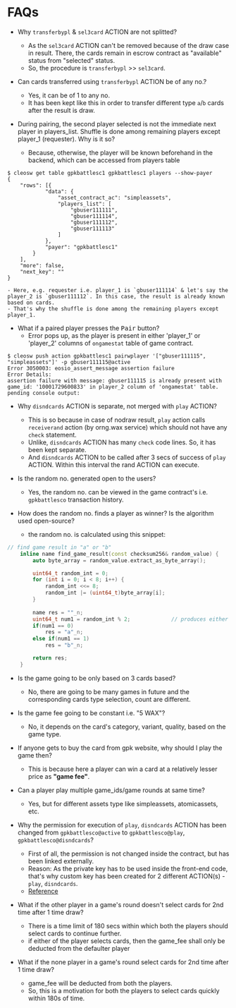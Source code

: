 # FAQs
* Why `transferbypl` & `sel3card` ACTION are not splitted?
	- As the `sel3card` ACTION can't be removed because of the draw case in result. There, the cards remain in escrow contract as "available" status from "selected" status.
	- So, the procedure is `transferbypl` >> `sel3card`.

* Can cards transferred using `transferbypl` ACTION be of any no.?
	- Yes, it can be of 1 to any no.
	- It has been kept like this in order to transfer different type `a`/`b` cards after the result is draw.

* During pairing, the second player selected is not the immediate next player in players_list. Shuffle is done among remaining players except player_1 (requester). Why is it so?
	- Because, otherwise, the player will be known beforehand in the backend, which can be accessed from players table
```
$ cleosw get table gpkbattlesc1 gpkbattlesc1 players --show-payer
{
	"rows": [{
			"data": {
				"asset_contract_ac": "simpleassets",
				"players_list": [
					"gbuser111111",
					"gbuser111114",
					"gbuser111112",
					"gbuser111113"
				]
			},
			"payer": "gpkbattlesc1"
		}
	],
	"more": false,
	"next_key": ""
}
```

	- Here, e.g. requester i.e. player_1 is `gbuser111114` & let's say the player_2 is `gbuser111112`. In this case, the result is already known based on cards.
	- That's why the shuffle is done among the remaining players except player_1.

* What if a paired player presses the <kbd>Pair</kbd> button?
	- Error pops up, as the player is present in either 'player_1' or 'player_2' columns of `ongamestat` table of game contract.
```console
$ cleosw push action gpkbattlesc1 pairwplayer '["gbuser111115", "simpleassets"]' -p gbuser111115@active
Error 3050003: eosio_assert_message assertion failure
Error Details:
assertion failure with message: gbuser111115 is already present with game_id: '10001729600833' in player_2 column of 'ongamestat' table.
pending console output:
```

* Why `disndcards` ACTION is separate, not merged with `play` ACTION?
	- This is so because in case of nodraw result, `play` action calls `receiverand` action (by orng.wax service) which should not have any `check` statement.
	- Unlike, `disndcards` ACTION has many `check` code lines. So, it has been kept separate.
	- And `disndcards` ACTION to be called after 3 secs of success of `play` ACTION. Within this interval the rand ACTION can execute.

* Is the random no. generated open to the users?
	- Yes, the random no. can be viewed in the game contract's i.e. `gpkbattlesco` transaction history.

* How does the random no. finds a player as winner? Is the algorithm used open-source?
	- the random no. is calculated using this snippet:
```cpp
// find game result in "a" or "b"
	inline name find_game_result(const checksum256& random_value) {
	    auto byte_array = random_value.extract_as_byte_array();

	    uint64_t random_int = 0;
	    for (int i = 0; i < 8; i++) {
	        random_int <<= 8;
	        random_int |= (uint64_t)byte_array[i];
	    }
	    
	    name res = ""_n;
	    uint64_t num1 = random_int % 2;				// produces either 0 or 1
		if(num1 == 0)
			res = "a"_n;
		else if(num1 == 1)
			res = "b"_n;

		return res;
	}
```

* Is the game going to be only based on 3 cards based?
	- No, there are going to be many games in future and the corresponding cards type selection, count are different.

* Is the game fee going to be constant i.e. "5 WAX"?
	- No, it depends on the card's category, variant, quality, based on the game type.

* If anyone gets to buy the card from gpk website, why should I play the game then?
	- This is because here a player can win a card at a relatively lesser price as __"game fee"__.

* Can a player play multiple game_ids/game rounds at same time?
	- Yes, but for different assets type like simpleassets, atomicassets, etc.

* Why the permission for execution of `play`, `disndcards` ACTION has been changed from `gpkbattlesco@active` to `gpkbattlesco@play`, `gpkbattlesco@disndcards`?
	- First of all, the permission is not changed inside the contract, but has been linked externally.
	- Reason: As the private key has to be used inside the front-end code, that's why custom key has been created for 2 different ACTION(s) - `play`, `disndcards`.
	- [Reference](https://developers.eos.io/welcome/v2.0/getting-started/smart-contract-development/linking-custom-permission)

* What if the other player in a game's round doesn't select cards for 2nd time after 1 time draw?
	- There is a time limit of 180 secs within which both the players should select cards to continue further.
	- if either of the player selects cards, then the game_fee shall only be deducted from the defaulter player

* What if the none player in a game's round select cards for 2nd time after 1 time draw?
	- game_fee will be deducted from both the players.
	- So, this is a motivation for both the players to select cards quickly within 180s of time.
